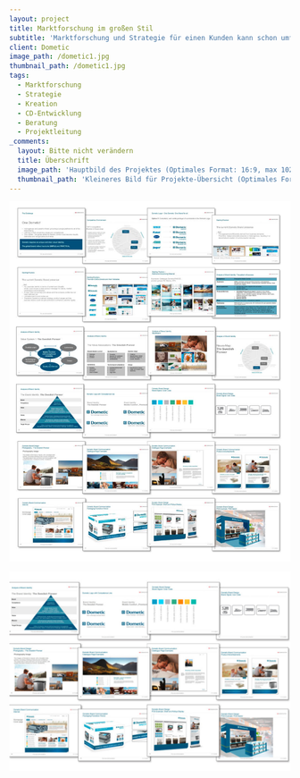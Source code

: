 ```yaml
---
layout: project
title: Marktforschung im großen Stil
subtitle: 'Marktforschung und Strategie für einen Kunden kann schon umfangreich sein. Wenn die Aufgabe des Kunden aber auch die Tochterfirmen umfasst, ist dies auch für uns eine echte Herausforderung. Allerdings eine gern gesehene. In diesem Fall war also die Verzahnung der einzelnen Firmen ein wichtiger Aspekt, der nicht nur bei der Strategie- und CD-Entwicklung für Dometic Group, sondern auch für die Konzeptionen der einzelnen Firmenstrategien eine ausschlaggebende Rolle spielte.'
client: Dometic
image_path: /dometic1.jpg
thumbnail_path: /dometic1.jpg
tags:
  - Marktforschung
  - Strategie
  - Kreation
  - CD-Entwicklung
  - Beratung
  - Projektleitung
_comments:
  layout: Bitte nicht verändern
  title: Überschrift
  image_path: 'Hauptbild des Projektes (Optimales Format: 16:9, max 1024px breite)'
  thumbnail_path: 'Kleineres Bild für Projekte-Übersicht (Optimales Format: 4:3, max 1024px breite)'
---
```



![](/uploads/versions/dometic2---x----1024-1312x---.jpg)

![](/uploads/versions/dometic3---x33-0-958-677-1024-724x---.jpg)